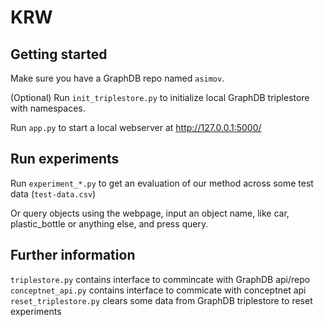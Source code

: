 # KRW

## Getting started

Make sure you have a GraphDB repo named `asimov`.

(Optional) Run `init_triplestore.py` to initialize local GraphDB triplestore with namespaces.

Run `app.py` to start a local webserver at http://127.0.0.1:5000/

## Run experiments

Run `experiment_*.py` to get an evaluation of our method across some test data (`test-data.csv`)

Or query objects using the webpage, input an object name, like car, plastic_bottle or anything else, and press query.

## Further information

`triplestore.py` contains interface to commincate with GraphDB api/repo  
`conceptnet_api.py` contains interface to commicate with conceptnet api  
`reset_triplestore.py` clears some data from GraphDB triplestore to reset experiments